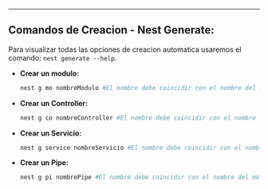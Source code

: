 
---
## Comandos de Creacion - Nest Generate: 
Para visualizar todas las opciones de creacion automatica usaremos el comando: 
`nest generate --help`.

- **Crear un modulo:**
	```bash
	nest g mo nombreModulo #El nombre debe coincidir con el nombre del modulo
	```

- **Crear un Controller:**
	```bash
	nest g co nombreController #El nombre debe coincidir con el nombre del modulo
	```
	
- **Crear un Servicio:**
	```bash
	nest g service nombreServicio #El nombre debe coincidir con el nombre del modulo
	```
- **Crear un Pipe:**
	```bash
	nest g pi nombrePipe #El nombre debe coincidir con el nombre del modulo
	```
